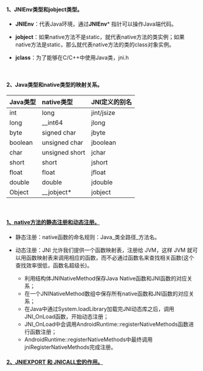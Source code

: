 #### 1、JNIEnv类型和jobject类型。

  - **JNIEnv**：代表Java环境，通过**JNIEnv*** 指针可以操作Java端代码。
  
  - **jobject**：如果native方法不是static，就代表native方法的类实例；如果native方法是static，那么就代表native方法的类的class对象实例。
  
  - **jclass**：为了能够在C/C++中使用Java类，jni.h
<br>

#### 2、Java类型和native类型的映射关系。

| Java类型      |     native类型    |   JNI定义的别名  |
| :-------- | :--------| :------ |
| int | long |  jint/jsize |
| long | __int64 | jlong |
| byte | signed char | jbyte |
| boolean | unsigned char | jboolean |
| char | unsigned short | jchar |
| short | short | jshort |
| float | float | jfloat |
| double | double | jdouble |
| Object | __jobject* | jobject |  
<br>

#### [1、native方法的静态注册和动态注册。](https://blog.csdn.net/XSF50717/article/details/54693802)

  - 静态注册：native函数的命名规则：Java_类全路径_方法名。
  - 动态注册：JNI 允许我们提供一个函数映射表，注册给 JVM，这样 JVM 就可以用函数映射表来调用相应的函数，而不必通过函数名来查找相关函数(这个查找效率很低，函数名超级长)。
  
    - 利用结构体JNINativeMethod保存Java Native函数和JNI函数的对应关系；
    - 在一个JNINativeMethod数组中保存所有native函数和JNI函数的对应关系；
    - 在Java中通过System.loadLibrary加载完JNI动态库之后，调用JNI_OnLoad函数，开始动态注册；
    - JNI_OnLoad中会调用AndroidRuntime::registerNativeMethods函数进行函数注册；
    - AndroidRuntime::registerNativeMethods中最终调用jniRegisterNativeMethods完成注册。


#### [2、JNIEXPORT 和 JNICALL宏的作用。](https://stackoverflow.com/questions/19422660/when-to-use-jniexport-and-jnicall-in-android-ndk)

  



  





